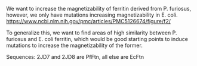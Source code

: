 We want to increase the magnetizability of ferritin derived from P. furiosus, however, we only have mutations increasing magnetizability in E. coli. https://www.ncbi.nlm.nih.gov/pmc/articles/PMC5126674/figure/f2/

To generalize this, we want to find areas of high similarity between P. furiosus and E. coli ferritin, which would be good starting points to induce mutations to increase the magnetizability of the former.

Sequences: 2JD7 and 2JD8 are PfFtn, all else are EcFtn



